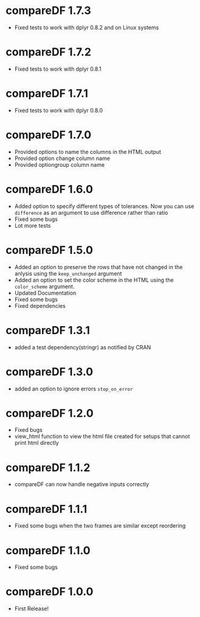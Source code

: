# compareDF 1.7.3
* Fixed tests to work with dplyr 0.8.2 and on Linux systems

# compareDF 1.7.2
* Fixed tests to work with dplyr 0.8.1

# compareDF 1.7.1
* Fixed tests to work with dplyr 0.8.0

# compareDF 1.7.0
* Provided options to name the columns in the HTML output
* Provided option change column name
* Provided optiongroup column name

# compareDF 1.6.0
* Added option to specify different types of tolerances. Now you can use `difference` as an argument to use difference rather than ratio
* Fixed some bugs
* Lot more tests

# compareDF 1.5.0
* Added an option to preserve the rows that have not changed in the anlysis using the `keep_unchanged` argument
* Added an option to set the color scheme in the HTML using the `color_scheme` argument.
* Updated Documentation
* Fixed some bugs
* Fixed dependencies

# compareDF 1.3.1
* added a test dependency(stringr) as notified by CRAN

# compareDF 1.3.0
* added an option to ignore errors `stop_on_error`

# compareDF 1.2.0
* Fixed bugs
* view_html function to view the html file created for setups that cannot print html directly

# compareDF 1.1.2
* compareDF can now handle negative inputs correctly

# compareDF 1.1.1
* Fixed some bugs when the two frames are similar except reordering

# compareDF 1.1.0
* Fixed some bugs

# compareDF 1.0.0

* First Release!



